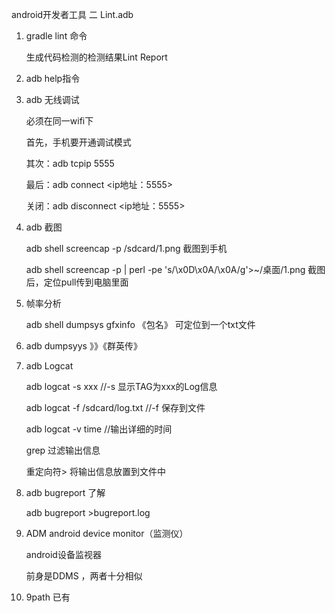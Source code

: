 android开发者工具 二  Lint.adb

1. gradle lint 命令

   生成代码检测的检测结果Lint Report

2. adb help指令  

3. adb 无线调试

   必须在同一wifi下

   首先，手机要开通调试模式

   其次：adb tcpip 5555

   最后：adb connect <ip地址：5555> 

   关闭：adb disconnect <ip地址：5555>

4. adb 截图

   adb shell screencap -p /sdcard/1.png 截图到手机

   adb shell screencap -p | perl -pe 's/\x0D\x0A/\x0A/g'>~/桌面/1.png 截图后，定位pull传到电脑里面

5. 帧率分析

   adb shell dumpsys gfxinfo 《包名》 可定位到一个txt文件

6. adb dumpsyys 》》《群英传》

7. adb Logcat

   adb logcat -s xxx    //-s 显示TAG为xxx的Log信息

   adb logcat -f /sdcard/log.txt  //-f 保存到文件

   adb logcat -v time //输出详细的时间

   grep 过滤输出信息

   重定向符>  将输出信息放置到文件中

8. adb bugreport 了解

   adb bugreport >bugreport.log

9. ADM android device monitor（监测仪） 

   android设备监视器 

   前身是DDMS ，两者十分相似  

10. 9path 已有

    ​

    ​



